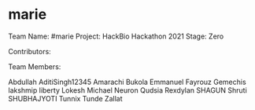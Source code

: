 # marie

Team Name: #marie
Project: HackBio Hackathon 2021
Stage: Zero

Contributors:


Team Members:

Abdullah
AditiSingh12345
Amarachi
Bukola
Emmanuel
Fayrouz
Gemechis
lakshmip
liberty
Lokesh
Michael
Neuron
Qudsia
Rexdylan
SHAGUN
Shruti
SHUBHAJYOTI
Tunnix
Tunde
Zallat
